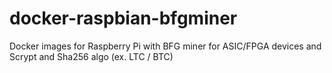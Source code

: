 # docker-raspbian-bfgminer
Docker images for Raspberry Pi with BFG miner for ASIC/FPGA devices and Scrypt and Sha256 algo (ex. LTC / BTC)